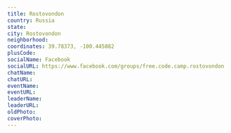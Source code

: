```yaml
---
title: Rostovondon
country: Russia
state: 
city: Rostovondon
neighborhood: 
coordinates: 39.78373, -100.445882
plusCode:
socialName: Facebook
socialURL: https://www.facebook.com/groups/free.code.camp.rostovondon
chatName:
chatURL:
eventName:
eventURL:
leaderName:
leaderURL:
oldPhoto: 
coverPhoto:
---
```

